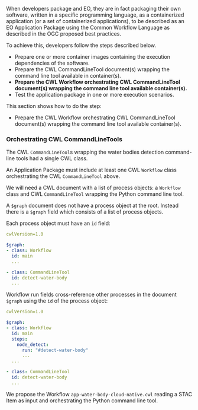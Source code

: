 When developers package and EO, they are in fact packaging their own software, written in a specific programming language, as a containerized application (or a set of containerized applications), to be described as an EO Application Package using the Common Workflow Language as described in the OGC proposed best practices.

To achieve this, developers follow the steps described below.

* Prepare one or more container images containing the execution dependencies of the software.
* Prepare the CWL CommandLineTool document(s) wrapping the command line tool available in container(s).
* **Prepare the CWL Workflow orchestrating CWL CommandLineTool document(s) wrapping the command line tool available container(s).**
* Test the application package in one or more execution scenarios.

This section shows how to do the step:

* Prepare the CWL Workflow orchestrating CWL CommandLineTool document(s) wrapping the command line tool available container(s).

### Orchestrating CWL CommandLineTools

The CWL `CommandLineTool`s wrapping the water bodies detection command-line tools had a single CWL class.

An Application Package must include at least one CWL `Workflow` class orchestrating the CWL `CommandLineTool` above.

We will need a CWL document with a list of process objects: a `Workflow` class and CWL `CommandLineTool` wrapping the Python command line tool. 

A `$graph` document does not have a process object at the root. Instead there is a `$graph` field which consists of a list of process objects.

Each process object must have an `id` field: 

```yaml
cwlVersion=1.0

$graph:
- class: Workflow
  id: main
  ...

- class: CommandLineTool
  id: detect-water-body
  ...
```

Workflow run fields cross-reference other processes in the document `$graph` using the `id` of the process object:

```yaml
cwlVersion=1.0

$graph:
- class: Workflow
  id: main
  steps:
    node_detect:
      run: "#detect-water-body"
      ...
  ...

- class: CommandLineTool
  id: detect-water-body
  ...
```

We propose the Workflow `app-water-body-cloud-native.cwl` reading a STAC Item as input and orchestrating the Python command line tool.

